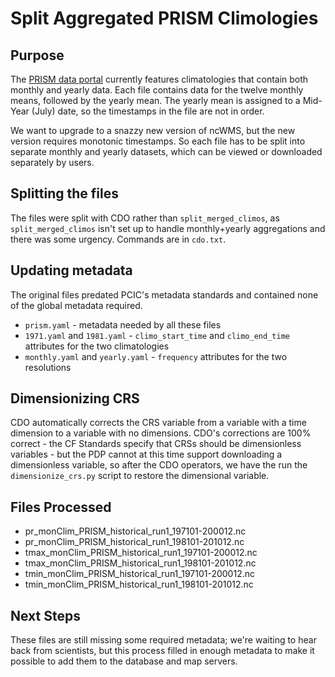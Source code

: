 # Split Aggregated PRISM Climologies

## Purpose

The [PRISM data portal](https://data.pacificclimate.org/portal/bc_prism/map/) currently features climatologies that contain both monthly and yearly data. Each file contains data for the twelve monthly means, followed by the yearly mean. The yearly mean is assigned to a Mid-Year (July) date, so the timestamps in the file are not in order.

We want to upgrade to a snazzy new version of ncWMS, but the new version requires monotonic timestamps. So each file has to be split into separate monthly and yearly datasets, which can be viewed or downloaded separately by users.

## Splitting the files

The files were split with CDO rather than `split_merged_climos`, as `split_merged_climos` isn't set up to handle monthly+yearly aggregations and there was some urgency. Commands are in `cdo.txt`. 

## Updating metadata

The original files predated PCIC's metadata standards and contained none of the global metadata required. 

* `prism.yaml` - metadata needed by all these files
* `1971.yaml` and `1981.yaml` - `climo_start_time` and `climo_end_time` attributes for the two climatologies 
* `monthly.yaml` and `yearly.yaml` - `frequency` attributes for the two resolutions

## Dimensionizing CRS

CDO automatically corrects the CRS variable from a variable with a
time dimension to a variable with no dimensions.
CDO's corrections are 100% correct - the CF Standards specify that
CRSs should be dimensionless variables - but the PDP cannot at this
time support downloading a dimensionless variable, so after the CDO
operators, we have the run the `dimensionize_crs.py` script to restore
the dimensional variable.

## Files Processed
* pr_monClim_PRISM_historical_run1_197101-200012.nc
* pr_monClim_PRISM_historical_run1_198101-201012.nc
* tmax_monClim_PRISM_historical_run1_197101-200012.nc
* tmax_monClim_PRISM_historical_run1_198101-201012.nc
* tmin_monClim_PRISM_historical_run1_197101-200012.nc
* tmin_monClim_PRISM_historical_run1_198101-201012.nc

## Next Steps

These files are still missing some required metadata; we're waiting to hear back from scientists, but this process filled in enough metadata to make it possible to add them to the database and map servers.
